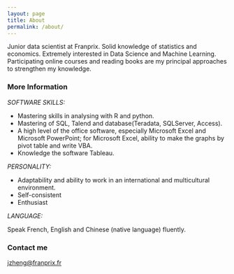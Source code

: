 ```yaml
---
layout: page
title: About
permalink: /about/
---
```


Junior data scientist at Franprix. Solid knowledge of statistics and economics.
Extremely interested in Data Science and Machine Learning. Participating online
courses and reading books are my principal approaches to strengthen my knowledge.

### More Information

_SOFTWARE SKILLS:_

- Mastering skills in analysing with R and python.
- Mastering of SQL, Talend and database(Teradata, SQLServer, Access).
- A high level of the office software, especially Microsoft Excel and Microsoft
PowerPoint; for Microsoft Excel, ability to make the graphs by pivot table and
write VBA.
- Knowledge the software Tableau.

_PERSONALITY:_

- Adaptability and ability to work in an international and multicultural
environment.
- Self-consistent
- Enthusiast

_LANGUAGE:_

Speak French, English and Chinese (native language) fluently.

### Contact me

[jzheng@franprix.fr](mailto:jzheng@franprix.fr)
